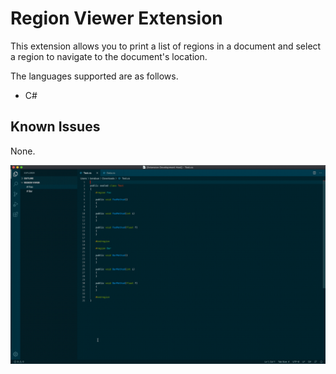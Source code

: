 # Region Viewer Extension

This extension allows you to print a list of regions in a document and select a region to navigate to the document's location.

The languages supported are as follows.
 - C#

## Known Issues

None.

![Preview](santacodes-region-viewer/images/preview.gif)